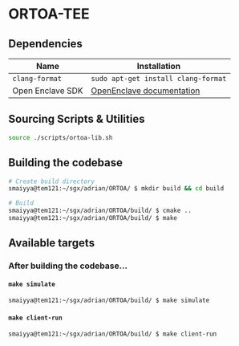 # ORTOA-TEE

## Dependencies

|      Name      |             Installation            |
| -------------- | ----------------------------------- |
| `clang-format` | `sudo apt-get install clang-format` |
| Open Enclave SDK | [OpenEnclave documentation](https://github.com/openenclave/openenclave/blob/master/docs/GettingStartedDocs/install_oe_sdk-Ubuntu_20.04.md) |


## Sourcing Scripts & Utilities

```bash
source ./scripts/ortoa-lib.sh
```

## Building the codebase

```bash
# Create build directory
smaiyya@tem121:~/sgx/adrian/ORTOA/ $ mkdir build && cd build

# Build
smaiyya@tem121:~/sgx/adrian/ORTOA/build/ $ cmake ..
smaiyya@tem121:~/sgx/adrian/ORTOA/build/ $ make
```

## Available targets

### After building the codebase...

#### `make simulate`

```bash
smaiyya@tem121:~/sgx/adrian/ORTOA/build/ $ make simulate
```

#### `make client-run`

```bash
smaiyya@tem121:~/sgx/adrian/ORTOA/build/ $ make client-run
```
